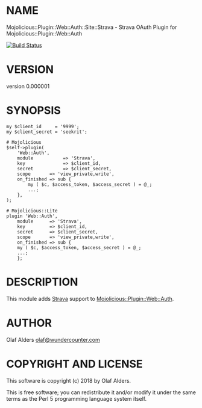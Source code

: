 # NAME

Mojolicious::Plugin::Web::Auth::Site::Strava - Strava OAuth Plugin for Mojolicious::Plugin::Web::Auth

[![Build Status](https://travis-ci.org/oalders/mojolicious-plugin-web-auth-site-strava.png?branch=master)](https://travis-ci.org/oalders/mojolicious-plugin-web-auth-site-strava)

# VERSION

version 0.000001

# SYNOPSIS

    my $client_id     = '9999';
    my $client_secret = 'seekrit';

    # Mojolicious
    $self->plugin(
        'Web::Auth',
        module           => 'Strava',
        key              => $client_id,
        secret           => $client_secret,
        scope       => 'view_private,write',
        on_finished => sub {
            my ( $c, $access_token, $access_secret ) = @_;
            ...;
        },
    );

    # Mojolicious::Lite
    plugin 'Web::Auth',
        module      => 'Strava',
        key         => $client_id,
        secret      => $client_secret,
        scope       => 'view_private,write',
        on_finished => sub {
        my ( $c, $access_token, $access_secret ) = @_;
        ...;
        };

# DESCRIPTION

This module adds [Strava](https://developers.strava.com/docs/authentication/)
support to [Mojolicious::Plugin::Web::Auth](https://metacpan.org/pod/Mojolicious::Plugin::Web::Auth).

# AUTHOR

Olaf Alders <olaf@wundercounter.com>

# COPYRIGHT AND LICENSE

This software is copyright (c) 2018 by Olaf Alders.

This is free software; you can redistribute it and/or modify it under
the same terms as the Perl 5 programming language system itself.
